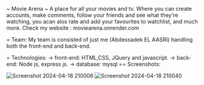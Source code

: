 ~ Movie Arena ~
  A place for all your movies and tv. Where you can create accounts, make comments, follow your friends and see what they're watching, you acan alos rate and add your favourites to watchlist, and much more.
  Check my website : moviearena.onrender.com

= Team:
  My team is consisted of just me (Abdessadek EL AASRI) handling both the front-end and back-end.

= Technologies:
  -> front-end: HTML,CSS, JQuery and javascript.
  -> back-end: Node js, express js.
  -> database: mysql
== Screenshots:

![Screenshot 2024-04-18 210006](https://github.com/ElaasriTarik/MovieArena/assets/37253593/8b137eca-3723-459e-9256-9dc6473dd730)
![Screenshot 2024-04-18 210040](https://github.com/ElaasriTarik/MovieArena/assets/37253593/39cb35a8-5ddc-4c52-8144-9b0acc3cbd68)


